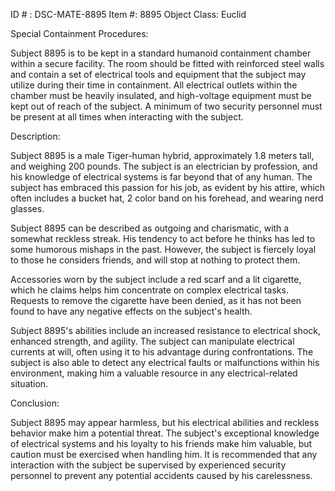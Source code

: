 ID # : DSC-MATE-8895
Item #: 8895
Object Class: Euclid

Special Containment Procedures:

Subject 8895 is to be kept in a standard humanoid containment chamber within a secure facility. The room should be fitted with reinforced steel walls and contain a set of electrical tools and equipment that the subject may utilize during their time in containment. All electrical outlets within the chamber must be heavily insulated, and high-voltage equipment must be kept out of reach of the subject. A minimum of two security personnel must be present at all times when interacting with the subject.

Description:

Subject 8895 is a male Tiger-human hybrid, approximately 1.8 meters tall, and weighing 200 pounds. The subject is an electrician by profession, and his knowledge of electrical systems is far beyond that of any human. The subject has embraced this passion for his job, as evident by his attire, which often includes a bucket hat, 2 color band on his forehead, and wearing nerd glasses.

Subject 8895 can be described as outgoing and charismatic, with a somewhat reckless streak. His tendency to act before he thinks has led to some humorous mishaps in the past. However, the subject is fiercely loyal to those he considers friends, and will stop at nothing to protect them.

Accessories worn by the subject include a red scarf and a lit cigarette, which he claims helps him concentrate on complex electrical tasks. Requests to remove the cigarette have been denied, as it has not been found to have any negative effects on the subject's health.

Subject 8895's abilities include an increased resistance to electrical shock, enhanced strength, and agility. The subject can manipulate electrical currents at will, often using it to his advantage during confrontations. The subject is also able to detect any electrical faults or malfunctions within his environment, making him a valuable resource in any electrical-related situation.

Conclusion:

Subject 8895 may appear harmless, but his electrical abilities and reckless behavior make him a potential threat. The subject's exceptional knowledge of electrical systems and his loyalty to his friends make him valuable, but caution must be exercised when handling him. It is recommended that any interaction with the subject be supervised by experienced security personnel to prevent any potential accidents caused by his carelessness.